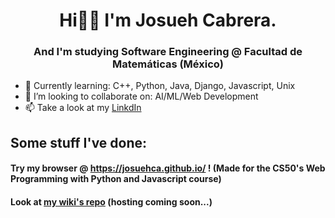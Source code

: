 <h1 align="center">Hi👋😎 I'm Josueh Cabrera.</h1>
<h3 align="center">And I'm studying Software Engineering @ Facultad de Matemáticas (México)</h3>

- 🌱 Currently learning: C++, Python, Java, Django, Javascript, Unix
- 👯 I’m looking to collaborate on: AI/ML/Web Development
- 📫 Take a look at my [LinkdIn](https://www.linkedin.com/in/josuehcabrera/)

## Some stuff I've done:

#### Try my browser @ https://josuehca.github.io/ ! (Made for the CS50's Web Programming with Python and Javascript course)
#### Look at [my wiki's repo](https://github.com/JosuehCA/wiki) (hosting coming soon...)
